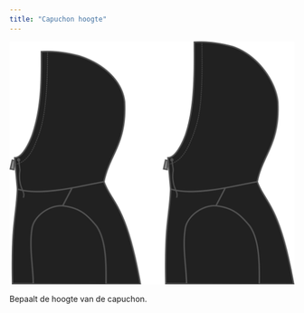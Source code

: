 ```yaml
---
title: "Capuchon hoogte"
---
```


![Capuchon hoogte](./hoodheight.svg)

Bepaalt de hoogte van de capuchon.




